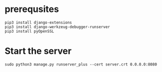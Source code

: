 # prerequsites
```
pip3 install django-extensions
pip3 install django-werkzeug-debugger-runserver
pip3 install pyOpenSSL
```

# Start the server
```
sudo python3 manage.py runserver_plus --cert server.crt 0.0.0.0:8080
```